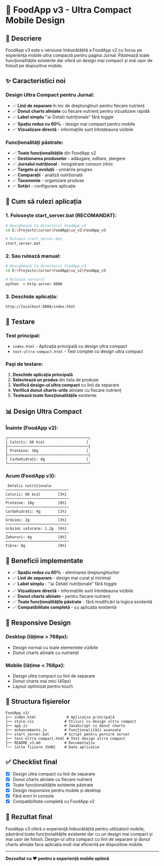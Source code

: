 # 🍎 FoodApp v3 - Ultra Compact Mobile Design

## 📱 **Descriere**

FoodApp v3 este o versiune îmbunătățită a FoodApp v2 cu focus pe experiența mobile ultra compactă pentru pagina Jurnal. Păstrează toate funcționalitățile existente dar oferă un design mai compact și mai ușor de folosit pe dispozitive mobile.

## ✨ **Caracteristici noi**

### **Design Ultra Compact pentru Jurnal:**
- ✅ **Linii de separare** în loc de dreptunghiuri pentru fiecare nutrienț
- ✅ **Donut charts aliniate** cu fiecare nutrienț pentru vizualizare rapidă
- ✅ **Label simplu** "📊 Detalii nutriționale" fără toggle
- ✅ **Spațiu redus cu 60%** - design mai compact pentru mobile
- ✅ **Vizualizare directă** - informațiile sunt întotdeauna vizibile

### **Funcționalități păstrate:**
- ✅ **Toate funcționalitățile** din FoodApp v2
- ✅ **Gestionarea produselor** - adăugare, editare, ștergere
- ✅ **Jurnalul nutrițional** - înregistrare consum zilnic
- ✅ **Targets și evoluții** - urmărire progres
- ✅ **Comparații** - analiză nutrițională
- ✅ **Taxonomie** - organizare produse
- ✅ **Setări** - configurare aplicație

## 🚀 **Cum să rulezi aplicația**

### **1. Folosește start_server.bat (RECOMANDAT):**
```bash
# Navighează la directorul FoodApp_v3
cd E:\Projects\Cursor\FoodApp\ux_v2\FoodApp_v3

# Rulează start_server.bat
start_server.bat
```

### **2. Sau rulează manual:**
```bash
# Navighează la directorul FoodApp_v3
cd E:\Projects\Cursor\FoodApp\ux_v2\FoodApp_v3

# Rulează serverul
python -m http.server 8080
```

### **3. Deschide aplicația:**
```
http://localhost:8080/index.html
```

## 🧪 **Testare**

### **Test principal:**
- `index.html` - Aplicația principală cu design ultra compact
- `test-ultra-compact.html` - Test complet cu design ultra compact

### **Pași de testare:**
1. **Deschide aplicația principală**
2. **Selectează un produs** din lista de produse
3. **Verifică design-ul ultra compact** cu linii de separare
4. **Verifică donut charts-urile** aliniate cu fiecare nutrienț
5. **Testează toate funcționalitățile** existente

## 📊 **Design Ultra Compact**

### **Înainte (FoodApp v2):**
```
┌─────────────────────────────────────┐
│ Calorii: 60 kcal                   │
├─────────────────────────────────────┤
│ Proteine: 10g                      │
├─────────────────────────────────────┤
│ Carbohidrați: 4g                   │
└─────────────────────────────────────┘
```

### **Acum (FoodApp v3):**
```
 Detalii nutriționale
─────────────────────────────
Calorii: 60 kcal        [3%]
─────────────────────────────
Proteine: 10g           [8%]
─────────────────────────────
Carbohidrați: 4g        [2%]
─────────────────────────────
Grăsimi: 2g             [3%]
─────────────────────────────
Grăsimi saturate: 1.2g  [6%]
─────────────────────────────
Zaharuri: 4g            [8%]
─────────────────────────────
Fibre: 0g               [0%]
```

## 🎯 **Beneficii implementate**

- ✅ **Spațiu redus cu 60%** - eliminarea dreptunghiurilor
- ✅ **Linii de separare** - design mai curat și minimal
- ✅ **Label simplu** - "📊 Detalii nutriționale" fără toggle
- ✅ **Vizualizare directă** - informațiile sunt întotdeauna vizibile
- ✅ **Donut charts aliniate** - pentru fiecare nutrienț
- ✅ **Toate funcționalitățile păstrate** - fără modificări la logica existentă
- ✅ **Compatibilitate completă** - cu aplicația existentă

## 📱 **Responsive Design**

### **Desktop (lățime > 768px):**
- Design normal cu toate elementele vizibile
- Donut charts aliniate cu nutrienții

### **Mobile (lățime < 768px):**
- Design ultra compact cu linii de separare
- Donut charts mai mici (40px)
- Layout optimizat pentru touch

## 🔧 **Structura fișierelor**

```
FoodApp_v3/
├── index.html              # Aplicația principală
├── style.css              # Stiluri cu design ultra compact
├── app.js                 # JavaScript cu donut charts
├── enhancements.js        # Funcționalități avansate
├── start_server.bat       # Script pentru pornire server
├── test-ultra-compact.html # Test design ultra compact
├── README_v3.md           # Documentație
└── [alte fișiere JSON]    # Date aplicație
```

## ✅ **Checklist final**

- [x] Design ultra compact cu linii de separare
- [x] Donut charts aliniate cu fiecare nutrienț
- [x] Toate funcționalitățile existente păstrate
- [x] Design responsive pentru mobile și desktop
- [x] Fără erori în console
- [x] Compatibilitate completă cu FoodApp v2

## 🎉 **Rezultat final**

FoodApp v3 oferă o experiență îmbunătățită pentru utilizatorii mobile, păstrând toate funcționalitățile existente dar cu un design mai compact și mai ușor de folosit. Design-ul ultra compact cu linii de separare și donut charts aliniate face aplicația mult mai eficientă pe dispozitive mobile.

---

**Dezvoltat cu ❤️ pentru o experiență mobile optimă**

